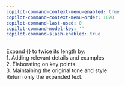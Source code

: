 ```yaml
---
copilot-command-context-menu-enabled: true
copilot-command-context-menu-order: 1070
copilot-command-last-used: 0
copilot-command-model-key: ''
copilot-command-slash-enabled: true
---
```

   
Expand {} to twice its length by:   
    1. Adding relevant details and examples   
    2. Elaborating on key points   
    3. Maintaining the original tone and style   
    Return only the expanded text.